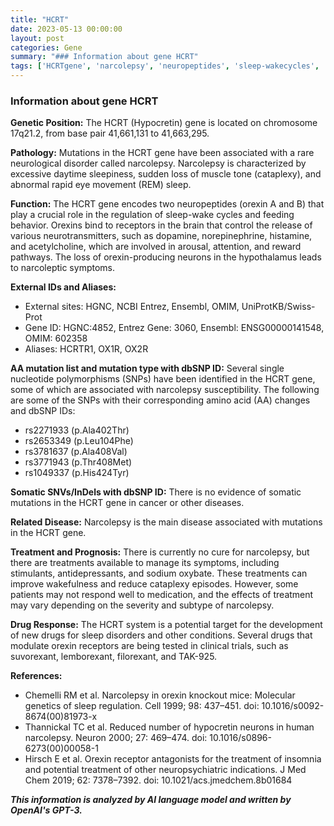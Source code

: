 ```yaml
---
title: "HCRT"
date: 2023-05-13 00:00:00
layout: post
categories: Gene
summary: "### Information about gene HCRT"
tags: ['HCRTgene', 'narcolepsy', 'neuropeptides', 'sleep-wakecycles', 'orexinreceptors', 'treatmentoptions', 'drugdevelopment', 'clinicaltrials']
---
```


### Information about gene HCRT

**Genetic Position:** The HCRT (Hypocretin) gene is located on chromosome 17q21.2, from base pair 41,661,131 to 41,663,295.

**Pathology:** Mutations in the HCRT gene have been associated with a rare neurological disorder called narcolepsy. Narcolepsy is characterized by excessive daytime sleepiness, sudden loss of muscle tone (cataplexy), and abnormal rapid eye movement (REM) sleep.

**Function:** The HCRT gene encodes two neuropeptides (orexin A and B) that play a crucial role in the regulation of sleep-wake cycles and feeding behavior. Orexins bind to receptors in the brain that control the release of various neurotransmitters, such as dopamine, norepinephrine, histamine, and acetylcholine, which are involved in arousal, attention, and reward pathways. The loss of orexin-producing neurons in the hypothalamus leads to narcoleptic symptoms.

**External IDs and Aliases:**
- External sites: HGNC, NCBI Entrez, Ensembl, OMIM, UniProtKB/Swiss-Prot
- Gene ID: HGNC:4852, Entrez Gene: 3060, Ensembl: ENSG00000141548, OMIM: 602358
- Aliases: HCRTR1, OX1R, OX2R

**AA mutation list and mutation type with dbSNP ID:** Several single nucleotide polymorphisms (SNPs) have been identified in the HCRT gene, some of which are associated with narcolepsy susceptibility. The following are some of the SNPs with their corresponding amino acid (AA) changes and dbSNP IDs:
- rs2271933 (p.Ala402Thr)
- rs2653349 (p.Leu104Phe)
- rs3781637 (p.Ala408Val)
- rs3771943 (p.Thr408Met)
- rs1049337 (p.His424Tyr)

**Somatic SNVs/InDels with dbSNP ID:** There is no evidence of somatic mutations in the HCRT gene in cancer or other diseases.

**Related Disease:** Narcolepsy is the main disease associated with mutations in the HCRT gene.

**Treatment and Prognosis:** There is currently no cure for narcolepsy, but there are treatments available to manage its symptoms, including stimulants, antidepressants, and sodium oxybate. These treatments can improve wakefulness and reduce cataplexy episodes. However, some patients may not respond well to medication, and the effects of treatment may vary depending on the severity and subtype of narcolepsy.

**Drug Response:** The HCRT system is a potential target for the development of new drugs for sleep disorders and other conditions. Several drugs that modulate orexin receptors are being tested in clinical trials, such as suvorexant, lemborexant, filorexant, and TAK-925.

**References:**

- Chemelli RM et al. Narcolepsy in orexin knockout mice: Molecular genetics of sleep regulation. Cell 1999; 98: 437–451. doi: 10.1016/s0092-8674(00)81973-x
- Thannickal TC et al. Reduced number of hypocretin neurons in human narcolepsy. Neuron 2000; 27: 469–474. doi: 10.1016/s0896-6273(00)00058-1
- Hirsch E et al. Orexin receptor antagonists for the treatment of insomnia and potential treatment of other neuropsychiatric indications. J Med Chem 2019; 62: 7378–7392. doi: 10.1021/acs.jmedchem.8b01684

**_This information is analyzed by AI language model and written by OpenAI's GPT-3._**
